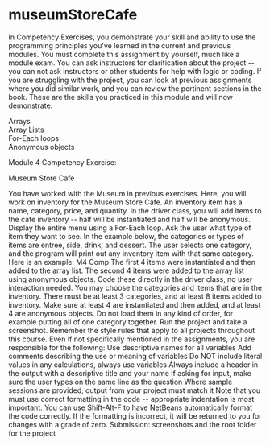 # museumStoreCafe
In Competency Exercises, you demonstrate your skill and ability to use the programming principles you've learned in the current and previous modules. You must complete this assignment by yourself, much like a module exam. You can ask instructors for clarification about the project -- you can not ask instructors or other students for help with logic or coding. If you are struggling with the project, you can look at previous assignments where you did similar work, and you can review the pertinent sections in the book.  These are the skills you practiced in this module and will now demonstrate: 

Arrays     
Array Lists     
For-Each loops     
Anonymous objects 

Module 4 Competency Exercise: 

Museum Store Cafe 

You have worked with the Museum in previous exercises. Here, you will work on inventory for the Museum Store Cafe. An inventory item has a name, category, price, and quantity. In the driver class, you will add items to the cafe inventory -- half will be instantiated and half will be anonymous. Display the entire menu using a For-Each loop. Ask the user what type of item they want to see. In the example below, the categories or types of items are entree, side, drink, and dessert. The user selects one category, and the program will print out any inventory item with that same category.  Here is an example:  M4 Comp  The first 4 items were instantiated and then added to the array list. The second 4 items were added to the array list using anonymous objects. Code these directly in the driver class, no user interaction needed.  You may choose the categories and items that are in the inventory. There must be at least 3 categories, and at least 8 items added to inventory. Make sure at least 4 are instantiated and then added, and at least 4 are anonymous objects. Do not load them in any kind of order, for example putting all of one category together.   Run the project and take a screenshot.      Remember the style rules that apply to all projects throughout this course. Even if not specifically mentioned in the assignments, you are responsible for the following:      Use descriptive names for all variables     Add comments describing the use or meaning of variables     Do NOT include literal values in any calculations, always use variables     Always include a header in the output with a descriptive title and your name     If asking for input, make sure the user types on the same line as the question     Where sample sessions are provided, output from your project must match it  Note that you must use correct formatting in the code -- appropriate indentation is most important. You can use Shift-Alt-F to have NetBeans automatically format the code correctly. If the formatting is incorrect, it will be returned to you for changes with a grade of zero.  Submission: screenshots and the root folder for the project
